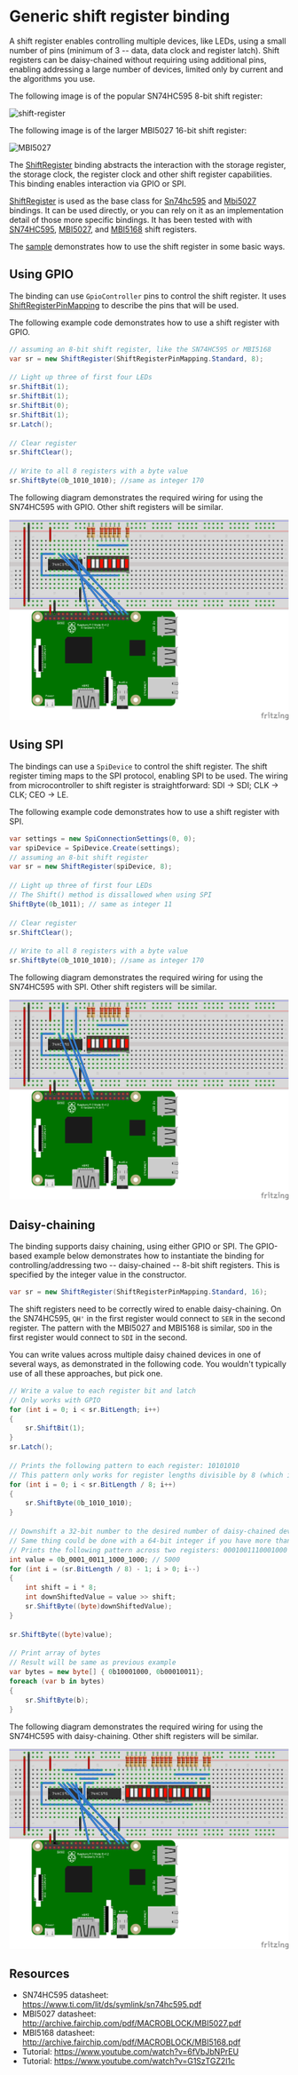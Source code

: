 # Generic shift register binding

A shift register enables controlling multiple devices, like LEDs, using a small number of pins (minimum of 3 -- data, data clock and register latch). Shift registers can be daisy-chained without requiring using additional pins, enabling addressing a large number of devices, limited only by current and the algorithms you use.

The following image is of the popular SN74HC595 8-bit shift register:

![shift-register](https://user-images.githubusercontent.com/2608468/84733283-ac3bca00-af52-11ea-8520-67c91a45c0f0.png)

The following image is of the larger MBI5027 16-bit shift register:

![MBI5027](https://user-images.githubusercontent.com/2608468/89208974-4216cd00-d572-11ea-98eb-14a9a9b4614f.png)

The [ShiftRegister](ShiftRegister.cs) binding abstracts the interaction with the storage register, the storage clock, the register clock and other shift register capabilities. This binding enables interaction via GPIO or SPI.

[ShiftRegister](ShiftRegister.cs) is used as the base class for [Sn74hc595](../Sn74hc595/README.md) and [Mbi5027](../Mbi5027/README.md) bindings. It can be used directly, or you can rely on it as an implementation detail of those more specific bindings. It has been tested with with [SN74HC595](https://www.ti.com/lit/ds/symlink/sn74hc595.pdf), [MBI5027](http://archive.fairchip.com/pdf/MACROBLOCK/MBI5027.pdf), and [MBI5168](http://archive.fairchip.com/pdf/MACROBLOCK/MBI5168.pdf) shift registers.

The [sample](samples/README.md) demonstrates how to use the shift register in some basic ways.

## Using GPIO

The binding can use `GpioController` pins to control the shift register. It uses [ShiftRegisterPinMapping](ShiftRegisterPinMapping.cs) to describe the pins that will be used.

The following example code demonstrates how to use a shift register with GPIO.

```csharp
// assuming an 8-bit shift register, like the SN74HC595 or MBI5168
var sr = new ShiftRegister(ShiftRegisterPinMapping.Standard, 8);

// Light up three of first four LEDs
sr.ShiftBit(1);
sr.ShiftBit(1);
sr.ShiftBit(0);
sr.ShiftBit(1);
sr.Latch();

// Clear register
sr.ShiftClear();

// Write to all 8 registers with a byte value
sr.ShiftByte(0b_1010_1010); //same as integer 170
```

The following diagram demonstrates the required wiring for using the SN74HC595 with GPIO. Other shift registers will be similar.

![sn74hc595-led-bar-graph-spi_bb](../Sn74hc595/sn74hc595-led-bar-graph_bb.png)

## Using SPI

The bindings can use a `SpiDevice` to control the shift register. The shift register timing maps to the SPI protocol, enabling SPI to be used. The wiring from microcontroller to shift register is straightforward: SDI -> SDI; CLK -> CLK; CEO -> LE.

The following example code demonstrates how to use a shift register with SPI.

```csharp
var settings = new SpiConnectionSettings(0, 0);
var spiDevice = SpiDevice.Create(settings);
// assuming an 8-bit shift register
var sr = new ShiftRegister(spiDevice, 8);

// Light up three of first four LEDs
// The Shift() method is dissallowed when using SPI
ShiftByte(0b_1011); // same as integer 11

// Clear register
sr.ShiftClear();

// Write to all 8 registers with a byte value
sr.ShiftByte(0b_1010_1010); //same as integer 170
```

The following diagram demonstrates the required wiring for using the SN74HC595 with SPI. Other shift registers will be similar.

![sn74hc595-led-bar-graph-spi_bb](../Sn74hc595/sn74hc595-led-bar-graph-spi_bb.png)

## Daisy-chaining

The binding supports daisy chaining, using either GPIO or SPI. The GPIO-based example below demonstrates how to instantiate the binding for controlling/addressing two -- daisy-chained -- 8-bit shift registers. This is specified by the integer value in the constructor.

```csharp
var sr = new ShiftRegister(ShiftRegisterPinMapping.Standard, 16);
```
The shift registers need to be correctly wired to enable daisy-chaining. On the SN74HC595, `QH'` in the first register would connect to `SER` in the second register. The pattern with the MBI5027 and MBI5168 is similar, `SDO` in the first register would connect to `SDI` in the second.

You can write values across multiple daisy chained devices in one of several ways, as demonstrated in the following code. You wouldn't typically use of all these approaches, but pick one.

```csharp
// Write a value to each register bit and latch
// Only works with GPIO
for (int i = 0; i < sr.BitLength; i++)
{
    sr.ShiftBit(1);
}
sr.Latch();

// Prints the following pattern to each register: 10101010
// This pattern only works for register lengths divisible by 8 (which is common)
for (int i = 0; i < sr.BitLength / 8; i++)
{
    sr.ShiftByte(0b_1010_1010);
}

// Downshift a 32-bit number to the desired number of daisy-chained devices
// Same thing could be done with a 64-bit integer if you have more than four 8-bit shift registers (or more than two 16-bit ones)
// Prints the following pattern across two registers: 0001001110001000
int value = 0b_0001_0011_1000_1000; // 5000
for (int i = (sr.BitLength / 8) - 1; i > 0; i--)
{
    int shift = i * 8;
    int downShiftedValue = value >> shift;
    sr.ShiftByte((byte)downShiftedValue);
}

sr.ShiftByte((byte)value);

// Print array of bytes
// Result will be same as previous example
var bytes = new byte[] { 0b10001000, 0b00010011};
foreach (var b in bytes)
{
    sr.ShiftByte(b);
}
```

The following diagram demonstrates the required wiring for using the SN74HC595 with daisy-chaining. Other shift registers will be similar.

![sn74hc595-led-bar-graph-double-up_bb](../Sn74hc595/sn74hc595-led-bar-graph-double-up_bb.png)

## Resources

* SN74HC595 datasheet: https://www.ti.com/lit/ds/symlink/sn74hc595.pdf
* MBI5027 datasheet: http://archive.fairchip.com/pdf/MACROBLOCK/MBI5027.pdf
* MBI5168 datasheet: http://archive.fairchip.com/pdf/MACROBLOCK/MBI5168.pdf
* Tutorial: https://www.youtube.com/watch?v=6fVbJbNPrEU
* Tutorial: https://www.youtube.com/watch?v=G1SzTGZ2l1c